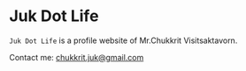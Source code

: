# Juk Dot Life

`Juk Dot Life` is a profile website of Mr.Chukkrit Visitsaktavorn.

Contact me: chukkrit.juk@gmail.com
